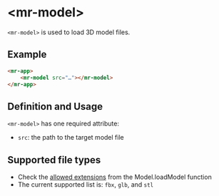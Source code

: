 # &lt;mr-model&gt;

`<mr-model>` is used to load 3D model files.

## Example

```html
<mr-app>
    <mr-model src="…"></mr-model>
</mr-app>
```

## Definition and Usage

`<mr-model>` has one required attribute:

* `src`: the path to the target model file

## Supported file types

* Check the [allowed extensions](https://docs.mrjs.io/javascript-api/#model.loadmodelfilepath-extension-promise.three.mesh) from the Model.loadModel function
* The current supported list is: `fbx`, `glb`, and `stl`
